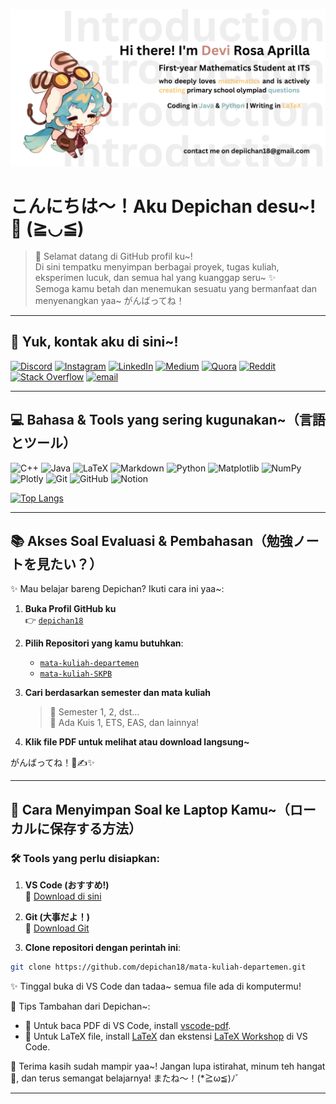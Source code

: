 ![logo](profile.png)

# こんにちは〜！Aku Depichan desu~! 🎀 (≧◡≦)

> 💖 Selamat datang di GitHub profil ku~!  
> Di sini tempatku menyimpan berbagai proyek, tugas kuliah, eksperimen lucuk, dan semua hal yang kuanggap seru~ ✨  
> Semoga kamu betah dan menemukan sesuatu yang bermanfaat dan menyenangkan yaa~ がんばってね！

---

## 📱 Yuk, kontak aku di sini~!

[![Discord](https://img.shields.io/badge/Discord-%237289DA.svg?logo=discord&logoColor=white)](https://discord.gg/deraaprill.) 
[![Instagram](https://img.shields.io/badge/Instagram-%23E4405F.svg?logo=Instagram&logoColor=white)](https://instagram.com/devirosaa24) 
[![LinkedIn](https://img.shields.io/badge/LinkedIn-%230077B5.svg?logo=linkedin&logoColor=white)](https://linkedin.com/in/devirosa) 
[![Medium](https://img.shields.io/badge/Medium-12100E?logo=medium&logoColor=white)](https://medium.com/@Depichan18) 
[![Quora](https://img.shields.io/badge/Quora-%23B92B27.svg?logo=Quora&logoColor=white)](https://quora.com/profile/Depichan18) 
[![Reddit](https://img.shields.io/badge/Reddit-%23FF4500.svg?logo=Reddit&logoColor=white)](https://reddit.com/user/Depichan18) 
[![Stack Overflow](https://img.shields.io/badge/-Stackoverflow-FE7A16?logo=stack-overflow&logoColor=white)](https://stackoverflow.com/users/30853625) 
[![email](https://img.shields.io/badge/Email-D14836?logo=gmail&logoColor=white)](mailto:depichan18@gmail.com) 

---

## 💻 Bahasa & Tools yang sering kugunakan~（言語とツール）

![C++](https://img.shields.io/badge/c++-%2300599C.svg?style=flat-square&logo=c%2B%2B&logoColor=white) 
![Java](https://img.shields.io/badge/java-%23ED8B00.svg?style=flat-square&logo=openjdk&logoColor=white) 
![LaTeX](https://img.shields.io/badge/latex-%23008080.svg?style=flat-square&logo=latex&logoColor=white) 
![Markdown](https://img.shields.io/badge/markdown-%23000000.svg?style=flat-square&logo=markdown&logoColor=white) 
![Python](https://img.shields.io/badge/python-3670A0?style=flat-square&logo=python&logoColor=ffdd54) 
![Matplotlib](https://img.shields.io/badge/Matplotlib-%23ffffff.svg?style=flat-square&logo=Matplotlib&logoColor=black) 
![NumPy](https://img.shields.io/badge/numpy-%23013243.svg?style=flat-square&logo=numpy&logoColor=white) 
![Plotly](https://img.shields.io/badge/Plotly-%233F4F75.svg?style=flat-square&logo=plotly&logoColor=white) 
![Git](https://img.shields.io/badge/git-%23F05033.svg?style=flat-square&logo=git&logoColor=white) 
![GitHub](https://img.shields.io/badge/github-%23121011.svg?style=flat-square&logo=github&logoColor=white) 
![Notion](https://img.shields.io/badge/Notion-%23000000.svg?style=flat-square&logo=notion&logoColor=white) 

[![Top Langs](https://github-readme-stats.vercel.app/api/top-langs/?username=depichan18&layout=donut)](https://github.com/depichan18/github-readme-stats)

---

## 📚 Akses Soal Evaluasi & Pembahasan（勉強ノートを見たい？）

✨ Mau belajar bareng Depichan? Ikuti cara ini yaa~:

1. **Buka Profil GitHub ku**  
   👉 [`depichan18`](https://github.com/depichan18)

2. **Pilih Repositori yang kamu butuhkan**:
   - [`mata-kuliah-departemen`](https://github.com/depichan18/mata-kuliah-departemen.git)
   - [`mata-kuliah-SKPB`](https://github.com/depichan18/mata-kuliah-SKPB.git)

3. **Cari berdasarkan semester dan mata kuliah**  
   > 📘 Semester 1, 2, dst…  
   > 📌 Ada Kuis 1, ETS, EAS, dan lainnya!

4. **Klik file PDF untuk melihat atau download langsung~**

がんばってね！📖✍️✨

---

## 💾 Cara Menyimpan Soal ke Laptop Kamu~（ローカルに保存する方法）

### 🛠️ Tools yang perlu disiapkan:

1. **VS Code (おすすめ!)**  
   📎 [Download di sini](https://code.visualstudio.com/)

2. **Git (大事だよ！)**  
   📎 [Download Git](https://git-scm.com/downloads)

3. **Clone repositori dengan perintah ini**:
```bash
git clone https://github.com/depichan18/mata-kuliah-departemen.git
```

✨ Tinggal buka di VS Code dan tadaa~ semua file ada di komputermu!

🧸 Tips Tambahan dari Depichan~:
- 📄 Untuk baca PDF di VS Code, install [vscode-pdf](https://marketplace.visualstudio.com/items?itemName=tomoki1207.pdf).
- 📐 Untuk LaTeX file, install  [LaTeX](https://tug.org/texlive/acquire-netinstall.html) dan ekstensi [LaTeX Workshop](https://marketplace.visualstudio.com/items?itemName=James-Yu.latex-workshop) di VS Code.

🌷 Terima kasih sudah mampir yaa~!
Jangan lupa istirahat, minum teh hangat 🍵, dan terus semangat belajarnya!
またね〜！(*≧ω≦)ﾉﾞ

---
